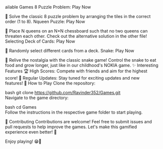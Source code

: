 ailable Games
8 Puzzle Problem: Play Now

🧩 Solve the classic 8 puzzle problem by arranging the tiles in the correct order (1 to 8).
Nqueen Puzzle: Play Now

👑 Place N queens on an N×N chessboard such that no two queens can threaten each other. Check out the alternative solution in the other file!
Selecting Deck of Cards: Play Now

🎴 Randomly select different cards from a deck.
Snake: Play Now

🐍 Relive the nostalgia with the classic snake game! Control the snake to eat food and grow longer, just like in our childhood's NOKIA game.
✨ Interesting Features
🏆 High Scores: Compete with friends and aim for the highest score!
🔄 Regular Updates: Stay tuned for exciting updates and new features!
📜 How to Play
Clone the repository:

bash
git clone https://github.com/Ravinder352/Games.git  
Navigate to the game directory:

bash
cd Games  
Follow the instructions in the respective game folder to start playing.

🤝 Contributing
Contributions are welcome! Feel free to submit issues and pull requests to help improve the games. Let's make this gamified experience even better! 🚀

Enjoy playing! 😁🎉

